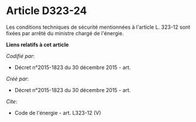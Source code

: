 # Article D323-24

Les conditions techniques de sécurité mentionnées à l'article L. 323-12 sont fixées par arrêté du ministre chargé de
l'énergie.

**Liens relatifs à cet article**

_Codifié par_:

  - Décret n°2015-1823 du 30 décembre 2015 - art.

_Créé par_:

  - Décret n°2015-1823 du 30 décembre 2015 - art.

_Cite_:

  - Code de l'énergie - art. L323-12 (V)
